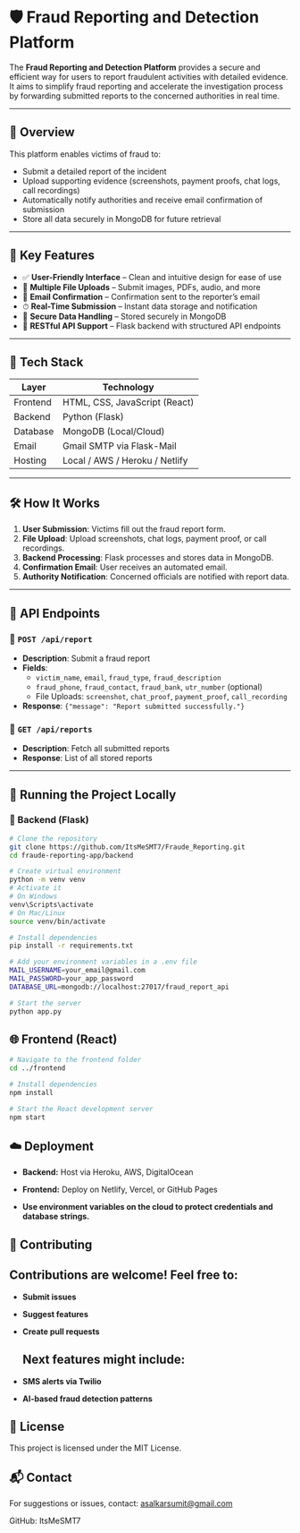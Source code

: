 # 🛡️ Fraud Reporting and Detection Platform

The **Fraud Reporting and Detection Platform** provides a secure and efficient way for users to report fraudulent activities with detailed evidence. It aims to simplify fraud reporting and accelerate the investigation process by forwarding submitted reports to the concerned authorities in real time.

---

## 🚀 Overview

This platform enables victims of fraud to:

- Submit a detailed report of the incident
- Upload supporting evidence (screenshots, payment proofs, chat logs, call recordings)
- Automatically notify authorities and receive email confirmation of submission
- Store all data securely in MongoDB for future retrieval

---

## 🔑 Key Features

- ✅ **User-Friendly Interface** – Clean and intuitive design for ease of use
- 📎 **Multiple File Uploads** – Submit images, PDFs, audio, and more
- 📧 **Email Confirmation** – Confirmation sent to the reporter’s email
- ⏱ **Real-Time Submission** – Instant data storage and notification
- 🔐 **Secure Data Handling** – Stored securely in MongoDB
- 📡 **RESTful API Support** – Flask backend with structured API endpoints

---

## 🧰 Tech Stack

| Layer     | Technology               |
|-----------|--------------------------|
| Frontend  | HTML, CSS, JavaScript (React) |
| Backend   | Python (Flask)           |
| Database  | MongoDB (Local/Cloud)    |
| Email     | Gmail SMTP via Flask-Mail |
| Hosting   | Local / AWS / Heroku / Netlify |

---

## 🛠️ How It Works

1. **User Submission**: Victims fill out the fraud report form.
2. **File Upload**: Upload screenshots, chat logs, payment proof, or call recordings.
3. **Backend Processing**: Flask processes and stores data in MongoDB.
4. **Confirmation Email**: User receives an automated email.
5. **Authority Notification**: Concerned officials are notified with report data.

---

## 📡 API Endpoints

### 🔸 `POST /api/report`

- **Description**: Submit a fraud report
- **Fields**:
  - `victim_name`, `email`, `fraud_type`, `fraud_description`
  - `fraud_phone`, `fraud_contact`, `fraud_bank`, `utr_number` (optional)
  - File Uploads: `screenshot`, `chat_proof`, `payment_proof`, `call_recording`
- **Response**: `{"message": "Report submitted successfully."}`

### 🔸 `GET /api/reports`

- **Description**: Fetch all submitted reports
- **Response**: List of all stored reports

---

## 🧪 Running the Project Locally

### 🔧 Backend (Flask)


```bash
# Clone the repository
git clone https://github.com/ItsMeSMT7/Fraude_Reporting.git
cd fraude-reporting-app/backend

# Create virtual environment
python -m venv venv
# Activate it
# On Windows
venv\Scripts\activate
# On Mac/Linux
source venv/bin/activate

# Install dependencies
pip install -r requirements.txt

# Add your environment variables in a .env file
MAIL_USERNAME=your_email@gmail.com
MAIL_PASSWORD=your_app_password
DATABASE_URL=mongodb://localhost:27017/fraud_report_api

# Start the server
python app.py
```
  
## 🌐 Frontend (React)

```bash
# Navigate to the frontend folder
cd ../frontend

# Install dependencies
npm install

# Start the React development server
npm start
```
## ☁️ Deployment
- **Backend:** Host via Heroku, AWS, DigitalOcean

- **Frontend:** Deploy on Netlify, Vercel, or GitHub Pages

- **Use environment variables on the cloud to protect credentials and database strings.**

## 🤝 Contributing
## Contributions are welcome! Feel free to:

- **Submit issues**

- **Suggest features**

- **Create pull requests**

  ## Next features might include:

- **SMS alerts via Twilio**

- **AI-based fraud detection patterns**

## 📄 License

This project is licensed under the MIT License.

## 📬 Contact

For suggestions or issues, contact: asalkarsumit@gmail.com

GitHub: ItsMeSMT7
